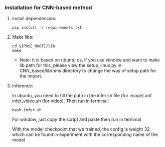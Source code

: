 ### Installation for CNN-based method
1. Install dependencies:
   ```
   pip install -r requirements.txt
   ```
2. Make libs:
   ```
   cd ${POSE_ROOT}/lib
   make
   ```
   * Note: It is based on ubuntu os, if you use window and want to make lib path for this, please view the setup_linux.py in CNN_based/lib/nms directory to change the way of setup path for the import.
   
3. Inference:
   
   In ubuntu, you need to fill the path in the infer.sh file (for image) anf infer_video.sh (for video). Then run in terminal:
   ```
   bash infer.sh
   ```
   For window, just copy the script and paste then run in terminal
   
   With the model checkpoint that we trained, the config is weight 32 which can be found in experiment with the corresponding name of the model
   
   
